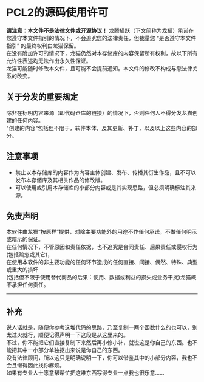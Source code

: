 # PCL2的源码使用许可

**请注意：本文件不是法律文件或开源协议！**
龙腾猫跃（下文简称为龙猫）承诺在您遵守本文件指引的情况下，不会追究您的法律责任，但裁量您 “是否遵守本文件指引” 的最终权利由龙猫保留。<br>
在没有附加许可的情况下，龙猫仍然对本存储库的内容保留所有权利，故以下所有允许性表述均无法作出永久性保证。<br>
龙猫可能随时修改本文件，且可能不会提前通知。本文件的修改不构成与您法律关系的改变。<br>

## 关于分发的重要规定

除非在标明内容来源（即代码仓库的链接）的情况下，否则任何人不得分发龙猫创建的任何内容。<br>
"创建的内容"包括但不限于，软件本体，及其更新、补丁，以及以上这些内容的部分。<br>

## 注意事项

* 禁止以本存储库的内容作为内容主体创建、发布、传播其衍生作品，且不可以发布本存储库及其相关作品的修改版。<br>
* 可以使用或引用本存储库的小部分内容或是其实现思路，但必须明确标注其来源。<br>

## 免责声明

本软件由龙猫“按原样”提供，对除主要功能外的用途不作任何承诺，不做任何明示或暗示的保证。 <br>
在任何情况下，不管原因和责任依据，也不追究是合同责任、后果责任或侵权行为(包括疏忽或其它)，<br>
在使用本软件的非主要功能的任何环节造成的任何直接、间接、偶然、特殊、典型或重大的损坏<br>
(包括但不限于使用替代商品的后果：使用、数据或利益的损失或业务干扰)龙猫概不承担任何责任。<br>

<hr>

## 补充

说人话就是，随便你参考这堆代码的思路，乃至复制一两个函数什么的也可以，别太过火就行，顺便记得声明一下这段是从这里来的。<br>
不过，你不能把它们直接复制下来然后再小修小补，就说这是你自己的东西。也不能把其中一小部分单独抠出来说是你自己的东西。<br>
没有法律顾问，所以这只是明确说明一下，你可以借鉴其中的小部分内容，我也不会且懒得因此找你麻烦。<br>
如果有专业人士愿意帮帮忙把这堆东西写得专业一点我也很乐意……<br>
